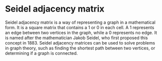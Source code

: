 # Seidel adjacency matrix

Seidel adjacency matrix is a way of representing a graph in a mathematical form. It is a square matrix that contains a 1 or 0 in each cell. A 1 represents an edge between two vertices in the graph, while a 0 represents no edge. It is named after the mathematician Jakob Seidel, who first proposed this concept in 1883. Seidel adjacency matrices can be used to solve problems in graph theory, such as finding the shortest path between two vertices, or determining if a graph is connected.
